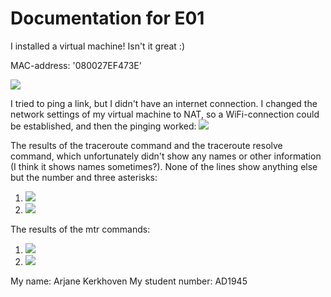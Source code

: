 # Documentation for E01

I installed a virtual machine! Isn't it great :)

MAC-address: '080027EF473E'

![](/E01/screenshot_of_my_virtual_machine.PNG)

I tried to ping a link, but I didn't have an internet connection. I changed the network settings of my virtual machine to NAT, so a WiFi-connection could be established, and then the pinging worked:
![](/E01/jamk_ping.PNG)

The results of the traceroute command and the traceroute resolve command, which unfortunately didn't show any names or other information (I think it shows names sometimes?). None of the lines show anything else but the number and three asterisks:
1. ![](/E01/traceroute_command.PNG)
2. ![](/E01/traceroute_resolve_command.PNG)

The results of the mtr commands:
1. ![](/E01/mtr_command.PNG)
2. ![](/E01/mtr_n_command.PNG)


My name: Arjane Kerkhoven
My student number: AD1945